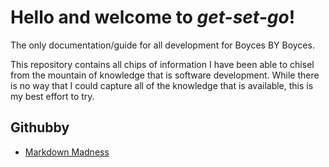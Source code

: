 # Hello and welcome to *get-set-go*!

The only documentation/guide for all development for Boyces BY Boyces. 

This repository contains all chips of information I have been able to chisel from the mountain of knowledge that is software development. While there is no way that I could capture all of the knowledge that is available, this is my best effort to try.



## Githubby
* [Markdown Madness](./githubby/markdown-madness)

